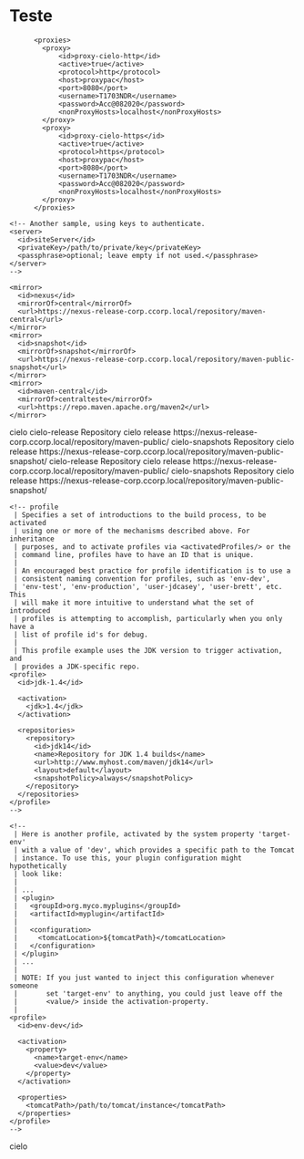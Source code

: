 # Teste



<?xml version="1.0" encoding="UTF-8"?>

<!--
Licensed to the Apache Software Foundation (ASF) under one
or more contributor license agreements.  See the NOTICE file
distributed with this work for additional information
regarding copyright ownership.  The ASF licenses this file
to you under the Apache License, Version 2.0 (the
"License"); you may not use this file except in compliance
with the License.  You may obtain a copy of the License at

    http://www.apache.org/licenses/LICENSE-2.0

Unless required by applicable law or agreed to in writing,
software distributed under the License is distributed on an
"AS IS" BASIS, WITHOUT WARRANTIES OR CONDITIONS OF ANY
KIND, either express or implied.  See the License for the
specific language governing permissions and limitations
under the License.
-->

<!--
 | This is the configuration file for Maven. It can be specified at two levels:
 |
 |  1. User Level. This settings.xml file provides configuration for a single
 |                 user, and is normally provided in
 |                 ${user.home}/.m2/settings.xml.
 |
 |                 NOTE: This location can be overridden with the CLI option:
 |
 |                 -s /path/to/user/settings.xml
 |
 |  2. Global Level. This settings.xml file provides configuration for all
 |                 Maven users on a machine (assuming they're all using the
 |                 same Maven installation). It's normally provided in
 |                 ${maven.home}/conf/settings.xml.
 |
 |                 NOTE: This location can be overridden with the CLI option:
 |
 |                 -gs /path/to/global/settings.xml
 |
 | The sections in this sample file are intended to give you a running start
 | at getting the most out of your Maven installation. Where appropriate, the
 | default values (values used when the setting is not specified) are provided.
 |
 |-->
<settings xmlns="http://maven.apache.org/SETTINGS/1.0.0"
          xmlns:xsi="http://www.w3.org/2001/XMLSchema-instance"
          xsi:schemaLocation="http://maven.apache.org/SETTINGS/1.0.0 http://maven.apache.org/xsd/settings-1.0.0.xsd">

		  
		  <proxies>
			<proxy>
				<id>proxy-cielo-http</id>
				<active>true</active>
				<protocol>http</protocol>
				<host>proxypac</host>
				<port>8080</port>
				<username>T1703NDR</username>
				<password>Acc@082020</password>
				<nonProxyHosts>localhost</nonProxyHosts>
			</proxy>
			<proxy>
				<id>proxy-cielo-https</id>
				<active>true</active>
				<protocol>https</protocol>
				<host>proxypac</host>
				<port>8080</port>
				<username>T1703NDR</username>
				<password>Acc@082020</password>
				<nonProxyHosts>localhost</nonProxyHosts>
			</proxy>
		  </proxies>
  <!-- localRepository
   | The path to the local repository maven will use to store artifacts.
   |
   | Default: ~/.m2/repository
  <localRepository>/path/to/local/repo</localRepository>
  -->

  <!-- interactiveMode
   | This will determine whether maven prompts you when it needs input. If set
   | to false, maven will use a sensible default value, perhaps based on some
   | other setting, for the parameter in question.
   |
   | Default: true
  <interactiveMode>true</interactiveMode>
  -->

  <!-- offline
   | Determines whether maven should attempt to connect to the network when
   | executing a build. This will have an effect on artifact downloads,
   | artifact deployment, and others.
   |
   | Default: false
  <offline>false</offline>
  -->

  <!-- pluginGroups
   | This is a list of additional group identifiers that will be searched when
   | resolving plugins by their prefix, i.e. when invoking a command line like
   | "mvn prefix:goal". Maven will automatically add the group identifiers
   | "org.apache.maven.plugins" and "org.codehaus.mojo" if these are not
   | already contained in the list.
   |-->
  <pluginGroups>
    <!-- pluginGroup
     | Specifies a further group identifier to use for plugin lookup.
    <pluginGroup>com.your.plugins</pluginGroup>
    -->
  </pluginGroups>

  <!-- proxies
   | This is a list of proxies which can be used on this machine to connect to
   | the network. Unless otherwise specified (by system property or command-
   | line switch), the first proxy specification in this list marked as active
   | will be used.
   |-->

  <!-- servers
   | This is a list of authentication profiles, keyed by the server-id used
   | within the system. Authentication profiles can be used whenever maven must
   | make a connection to a remote server.
   |-->
  <servers>
    <!-- server
     | Specifies the authentication information to use when connecting to a
     | particular server, identified by a unique name within the system
     | (referred to by the 'id' attribute below).
     |
     | NOTE: You should either specify username/password OR
     |       privateKey/passphrase, since these pairings are used together.
     |
    <server>
      <id>deploymentRepo</id>
      <username>repouser</username>
      <password>repopwd</password>
    </server>
    -->

    <!-- Another sample, using keys to authenticate.
    <server>
      <id>siteServer</id>
      <privateKey>/path/to/private/key</privateKey>
      <passphrase>optional; leave empty if not used.</passphrase>
    </server>
    -->
  </servers>

  <!-- mirrors
   | This is a list of mirrors to be used in downloading artifacts from remote
   | repositories.
   |
   | It works like this: a POM may declare a repository to use in resolving
   | certain artifacts. However, this repository may have problems with heavy
   | traffic at times, so people have mirrored it to several places.
   |
   | That repository definition will have a unique id, so we can create a
   | mirror reference for that repository, to be used as an alternate download
   | site. The mirror site will be the preferred server for that repository.
   |-->
  <mirrors>
    <!-- mirror
     | Specifies a repository mirror site to use instead of a given repository.
     | The repository that this mirror serves has an ID that matches the
     | mirrorOf element of this mirror. IDs are used for inheritance and direct
     | lookup purposes, and must be unique across the set of mirrors.
     |
    <mirror>
      <id>mirrorId</id>
      <mirrorOf>repositoryId</mirrorOf>
      <name>Human Readable Name for this Mirror.</name>
      <url>http://my.repository.com/repo/path</url>
    </mirror>
     -->
	 
    <mirror>
      <id>nexus</id>
      <mirrorOf>central</mirrorOf>
      <url>https://nexus-release-corp.ccorp.local/repository/maven-central</url>
    </mirror>
    <mirror>
      <id>snapshot</id>
      <mirrorOf>snapshot</mirrorOf>
      <url>https://nexus-release-corp.ccorp.local/repository/maven-public-snapshot</url>
    </mirror>
    <mirror>
      <id>maven-central</id>
      <mirrorOf>centralteste</mirrorOf>
      <url>https://repo.maven.apache.org/maven2</url>
    </mirror>
  </mirrors>

  <!-- profiles
   | This is a list of profiles which can be activated in a variety of ways,
   | and which can modify the build process. Profiles provided in the
   | settings.xml are intended to provide local machine-specific paths and
   | repository locations which allow the build to work in the local
   | environment.
   |
   | For example, if you have an integration testing plugin - like cactus -
   | that needs to know where your Tomcat instance is installed, you can
   | provide a variable here such that the variable is dereferenced during the
   | build process to configure the cactus plugin.
   |
   | As noted above, profiles can be activated in a variety of ways. One
   | way - the activeProfiles section of this document (settings.xml) - will be
   | discussed later. Another way essentially relies on the detection of a
   | system property, either matching a particular value for the property, or
   | merely testing its existence. Profiles can also be activated by JDK
   | version prefix, where a value of '1.4' might activate a profile when the
   | build is executed on a JDK version of '1.4.2_07'. Finally, the list of
   | active profiles can be specified directly from the command line.
   |
   | NOTE: For profiles defined in the settings.xml, you are restricted to
   |       specifying only artifact repositories, plugin repositories, and
   |       free-form properties to be used as configuration variables for
   |       plugins in the POM.
   |
   |-->

  <profiles>
	<profile>
		<id>cielo</id>
		<repositories>
			<repository>
				<id>cielo-release</id>
				<name>Repository cielo release</name>
				<url>https://nexus-release-corp.ccorp.local/repository/maven-public/</url>
			</repository>
			<repository>
				<id>cielo-snapshots</id>
				<name>Repository cielo release</name>
				<url>https://nexus-release-corp.ccorp.local/repository/maven-public-snapshot/</url>
			</repository>
		</repositories>
		<pluginRepositories>
			<pluginRepository>
				<id>cielo-release</id>
				<name>Repository cielo release</name>
				<url>https://nexus-release-corp.ccorp.local/repository/maven-public/</url>
			</pluginRepository>
			<pluginRepository>
				<id>cielo-snapshots</id>
				<name>Repository cielo release</name>
				<url>https://nexus-release-corp.ccorp.local/repository/maven-public-snapshot/</url>
			</pluginRepository>
		</pluginRepositories>
	</profile>
  
    <!-- profile
     | Specifies a set of introductions to the build process, to be activated
     | using one or more of the mechanisms described above. For inheritance
     | purposes, and to activate profiles via <activatedProfiles/> or the
     | command line, profiles have to have an ID that is unique.
     |
     | An encouraged best practice for profile identification is to use a
     | consistent naming convention for profiles, such as 'env-dev',
     | 'env-test', 'env-production', 'user-jdcasey', 'user-brett', etc. This
     | will make it more intuitive to understand what the set of introduced
     | profiles is attempting to accomplish, particularly when you only have a
     | list of profile id's for debug.
     |
     | This profile example uses the JDK version to trigger activation, and
     | provides a JDK-specific repo.
    <profile>
      <id>jdk-1.4</id>

      <activation>
        <jdk>1.4</jdk>
      </activation>

      <repositories>
        <repository>
          <id>jdk14</id>
          <name>Repository for JDK 1.4 builds</name>
          <url>http://www.myhost.com/maven/jdk14</url>
          <layout>default</layout>
          <snapshotPolicy>always</snapshotPolicy>
        </repository>
      </repositories>
    </profile>
    -->

    <!--
     | Here is another profile, activated by the system property 'target-env'
     | with a value of 'dev', which provides a specific path to the Tomcat
     | instance. To use this, your plugin configuration might hypothetically
     | look like:
     |
     | ...
     | <plugin>
     |   <groupId>org.myco.myplugins</groupId>
     |   <artifactId>myplugin</artifactId>
     |
     |   <configuration>
     |     <tomcatLocation>${tomcatPath}</tomcatLocation>
     |   </configuration>
     | </plugin>
     | ...
     |
     | NOTE: If you just wanted to inject this configuration whenever someone
     |       set 'target-env' to anything, you could just leave off the
     |       <value/> inside the activation-property.
     |
    <profile>
      <id>env-dev</id>

      <activation>
        <property>
          <name>target-env</name>
          <value>dev</value>
        </property>
      </activation>

      <properties>
        <tomcatPath>/path/to/tomcat/instance</tomcatPath>
      </properties>
    </profile>
    -->
  </profiles>


  <activeProfiles>
    <activeProfile>cielo</activeProfile>
  </activeProfiles>
  
</settings>
